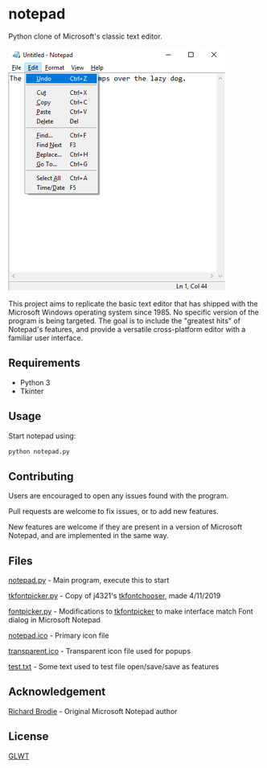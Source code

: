 # notepad
Python clone of Microsoft's classic text editor.

![image](notepad.png)

This project aims to replicate the basic text editor that has shipped with the Microsoft Windows operating system since 1985. No specific version of the program is being targeted. The goal is to include the "greatest hits" of Notepad's features, and provide a versatile cross-platform editor with a familiar user interface.    

## Requirements
 - Python 3
 - Tkinter

## Usage
Start notepad using: 
```bash
python notepad.py
``` 

## Contributing
Users are encouraged to open any issues found with the program.

Pull requests are welcome to fix issues, or to add new features.

New features are welcome if they are present in a version of Microsoft Notepad, and are implemented in the same way. 

## Files
[notepad.py](notepad.py) - Main program, execute this to start

[tkfontpicker.py](tkfontchooser.py) - Copy of j4321's [tkfontchooser](www.github.com/j4321/tkfontchooser/), made 4/11/2019

[fontpicker.py](fontpicker.py) - Modifications to [tkfontpicker](tkfontchooser.py) to make interface match Font dialog in Microsoft Notepad

[notepad.ico](notepad.ico) - Primary icon file

[transparent.ico](transparent.ico) - Transparent icon file used for popups

[test.txt](test.txt) - Some text used to test file open/save/save as features


## Acknowledgement
[Richard Brodie](https://en.wikipedia.org/wiki/Richard_Brodie_(programmer)/) - Original Microsoft Notepad author

## License
[GLWT](LICENSE)

